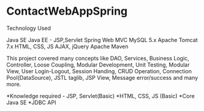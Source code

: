 # ContactWebAppSpring

Technology Used

Java SE
Java EE - JSP,Servlet
Spring Web MVC
MySQL 5.x
Apache Tomcat 7.x
HTML, CSS, JS
AJAX, jQuery
Apache Maven

 
This project covered many concepts like DAO, Services, Business Logic, Controller, Loose Coupling, Modular Development, Unit Testing, Modular View, User Login-Logout, Session Handing, CRUD Operation, Connection Pool(DataSource), JSTL taglib, JSP View, Message error/success and many more.


*Knowledge required - JSP, Servlet(Basic)
*HTML, CSS, JS (Basic)
*Core Java SE
*JDBC API



